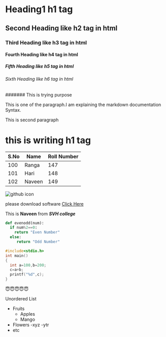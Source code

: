 # Heading1 h1 tag
## Second Heading like h2 tag in html
### Third Heading like h3 tag in html
#### Fourth Heading like h4 tag in html
##### Fifth Heading like h5 tag in html
###### Sixth Heading like h6 tag in html
####### This is trying purpose

This is one of the paragraph.I am explaining the markdown documentation Syntax.

This is second paragraph

<h1>this is writing h1 tag</h1>

S.No|Name|Roll Number
----|----|----
100|Ranga|147
101|Hari|148
102|Naveen|149

![github icon](https://www.eweek.com/imagesvr_ez/b2bezp/2019/01/Github.logo.jpg?alias=article_hero)

please download software [Click Here](https://git-scm.com/)

This is **Naveen** from ***SVH college***

```python
def evenodd(num):
  if num%2==0:
    return "Even Number"
  else:
     return "Odd Number"

```

```c
#include<stdio.h>
int main()
{
  int a=100,b=200;
  c=a+b;
  printf("%d",c);
}
```

:innocent::innocent::innocent::innocent::innocent:

Unordered List
- Fruits
  - Apples
  - Mango
- Flowers
 -xyz
 -ytr
- etc 

